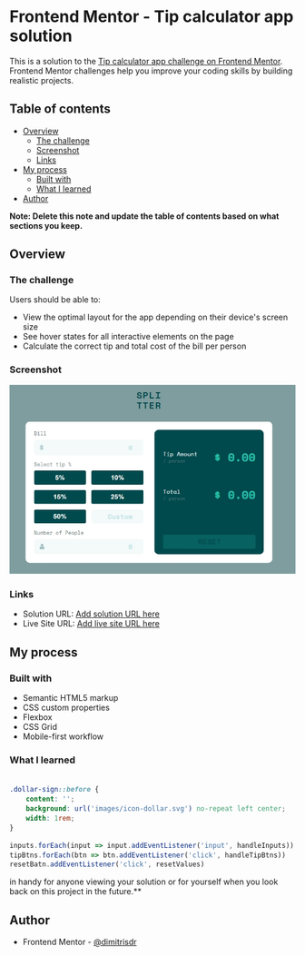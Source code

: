 # Frontend Mentor - Tip calculator app solution

This is a solution to the [Tip calculator app challenge on Frontend Mentor](https://www.frontendmentor.io/challenges/tip-calculator-app-ugJNGbJUX). Frontend Mentor challenges help you improve your coding skills by building realistic projects.

## Table of contents

- [Overview](#overview)
  - [The challenge](#the-challenge)
  - [Screenshot](#screenshot)
  - [Links](#links)
- [My process](#my-process)
  - [Built with](#built-with)
  - [What I learned](#what-i-learned)
- [Author](#author)

**Note: Delete this note and update the table of contents based on what sections you keep.**

## Overview

### The challenge

Users should be able to:

- View the optimal layout for the app depending on their device's screen size
- See hover states for all interactive elements on the page
- Calculate the correct tip and total cost of the bill per person

### Screenshot

![](screenshot.jpeg)


### Links

- Solution URL: [Add solution URL here](https://github.com/dimitrisdr/tip-calculator-app.git)
- Live Site URL: [Add live site URL here](https://dimitrisdr.github.io/tip-calculator-app/)

## My process

### Built with

- Semantic HTML5 markup
- CSS custom properties
- Flexbox
- CSS Grid
- Mobile-first workflow

### What I learned

```css

.dollar-sign::before {
    content: '';
    background: url('images/icon-dollar.svg') no-repeat left center;
    width: 1rem;
}
```
```js
inputs.forEach(input => input.addEventListener('input', handleInputs))
tipBtns.forEach(btn => btn.addEventListener('click', handleTipBtns))
resetBatn.addEventListener('click', resetValues)
```

in handy for anyone viewing your solution or for yourself when you look back on this project in the future.**

## Author

- Frontend Mentor - [@dimitrisdr](https://www.frontendmentor.io/profile/dimitrisdr)
